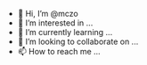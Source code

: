 - 👋 Hi, I’m @mczo
- 👀 I’m interested in ...
- 🌱 I’m currently learning ...
- 💞️ I’m looking to collaborate on ...
- 📫 How to reach me ...

<!---
mczo/mczo is a ✨ special ✨ repository because its `README.md` (this file) appears on your GitHub profile.
You can click the Preview link to take a look at your changes.
--->
